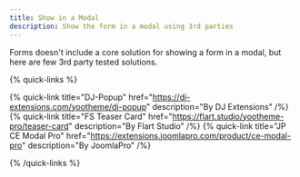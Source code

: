 ```yaml
---
title: Show in a Modal
description: Show the form in a modal using 3rd parties
---
```


Forms doesn't include a core solution for showing a form in a modal, but here are few 3rd party tested solutions.

{% quick-links %}

{% quick-link title="DJ-Popup" href="https://dj-extensions.com/yootheme/dj-popup" description="By DJ Extensions" /%}
{% quick-link title="FS Teaser Card" href="https://flart.studio/yootheme-pro/teaser-card" description="By Flart Studio" /%}
{% quick-link title="JP CE Modal Pro" href="https://extensions.joomlapro.com/product/ce-modal-pro" description="By JoomlaPro" /%}

{% /quick-links %}

